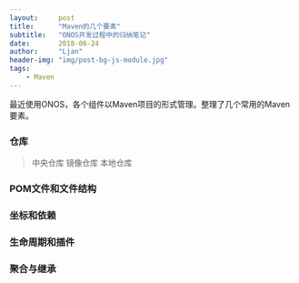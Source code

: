 ```yaml
---
layout:     post
title:      "Maven的几个要素"
subtitle:   "ONOS开发过程中的归纳笔记"
date:       2018-06-24
author:     "Ljan"
header-img: "img/post-bg-js-module.jpg"
tags:
    - Maven
---
```



最近使用ONOS，各个组件以Maven项目的形式管理。整理了几个常用的Maven要素。
### 仓库
> 中央仓库 
> 镜像仓库
> 本地仓库 
### POM文件和文件结构

### 坐标和依赖

### 生命周期和插件

### 聚合与继承

